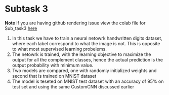 # Subtask 3

**Note** If you are having github rendering issue view the colab file for Sub_task3 [here](https://drive.google.com/file/d/1zEDlAU6FIMKle5_5DaIAOBvK3tPb3ZTe/view?usp=sharing)

1. In this task we have to train a neural netowrk handwritten digits dataset, where each label correspond to what the image is not. This is opposite to what most supervised learning probelems.
2. The netowrk is trained, with the learning objective to maximize the output for all the complement classes, hence the actual prediction is the output probability with 
minimum value.
3. Two models are compared, one with randomly initialized weights and second that is trained on MNIST dataset
4. The model is teseted on MNIST test dataset with an accuracy of 95% on test set and using the same CustomCNN discussed earlier
